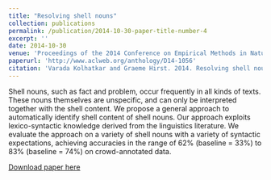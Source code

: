 ```yaml
---
title: "Resolving shell nouns"
collection: publications
permalink: /publication/2014-10-30-paper-title-number-4
excerpt: ''
date: 2014-10-30
venue: 'Proceedings of the 2014 Conference on Empirical Methods in Natural Language Processing'
paperurl: 'http://www.aclweb.org/anthology/D14-1056'
citation: 'Varada Kolhatkar and Graeme Hirst. 2014. Resolving shell nouns. In Proceedings of the 2014 Conference on Empirical Methods in Natural Language Processing, pages 499–510, Doha, Qatar, October. Association for Computational Linguistics.'
---
```


Shell nouns, such as fact and problem, occur frequently in all kinds of texts. These nouns themselves are unspecific, and can only be interpreted together with the shell content. We propose a general approach to automatically identify shell content of shell nouns. Our approach exploits lexico-syntactic knowledge derived from the linguistics literature. We evaluate the approach on a variety of shell nouns with a variety of syntactic expectations, achieving accuracies in the range of 62% (baseline = 33%) to 83% (baseline = 74%) on crowd-annotated data.

[Download paper here](http://www.aclweb.org/anthology/D14-1056)

